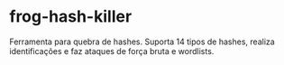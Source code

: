 # frog-hash-killer
Ferramenta para quebra de hashes. Suporta 14 tipos de hashes, realiza identificações e faz ataques de força bruta e wordlists.
